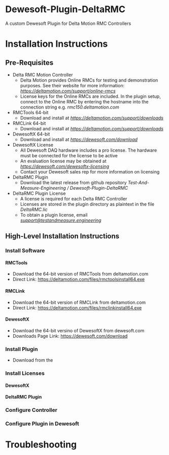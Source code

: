 # Dewesoft-Plugin-DeltaRMC
A custom Dewesoft Plugin for Delta Motion RMC Controllers

# Installation Instructions
## Pre-Requisites
* Delta RMC Motion Controller
  * Delta Motion provides Online RMCs for testing and demonstration purposes. See their website for more information: *https://deltamotion.com/support/online-rmcs*
  * License keys for the Online RMCs are included. In the plugin setup, connect to the Online RMC by entering the hostname into the connection string e.g. *rmc150.deltamotion.com*
* RMCTools 64-bit
  * Download and install at *https://deltamotion.com/support/downloads*
* RMCLink 64-bit
  * Download and install at *https://deltamotion.com/support/downloads*
* DewesoftX 64-bit
  * Download and install at *https://dewesoft.com/download*
* DewesoftX License
  * All Dewesoft DAQ hardware includes a pro license. The hardware must be connected for the license to be active
  * An evaluation license may be obtained at *https://dewesoft.com/dewesoftx-licensing*
  * Contact your Dewesoft sales rep for more information on licensing
* DeltaRMC Plugin
  * Download the latest release from github repository *Test-And-Measure-Engineering / Dewesoft-Plugin-DeltaRMC*
* DeltaRMC Plugin License
  * A license is required for each Delta RMC Controller
  * Licenses are stored in the plugin directory as plaintext in the file *DeltaRMC.lic*
  * To obtain a plugin license, email *support@testandmeasure.engineering*

## High-Level Installation Instructions
### Install Software
#### RMCTools
* Download the 64-bit version of RMCTools from deltamotion.com
* Direct Link: https://deltamotion.com/files/rmctoolsinstall64.exe
#### RMCLink
* Download the 64-bit version of RMCLink from deltamotion.com
* Direct Link: https://deltamotion.com/files/rmclinkinstall64.exe
#### DewesoftX
* Download the 64-bit versino of DewesoftX from dewesoft.com
* Downloads Page Link: https://dewesoft.com/download
### Install Plugin
* Download  from the 
### Install Licenses
#### DewesoftX
#### DeltaRMC Plugin
### Configure Controller
### Configure Plugin in Dewesoft

# Troubleshooting


